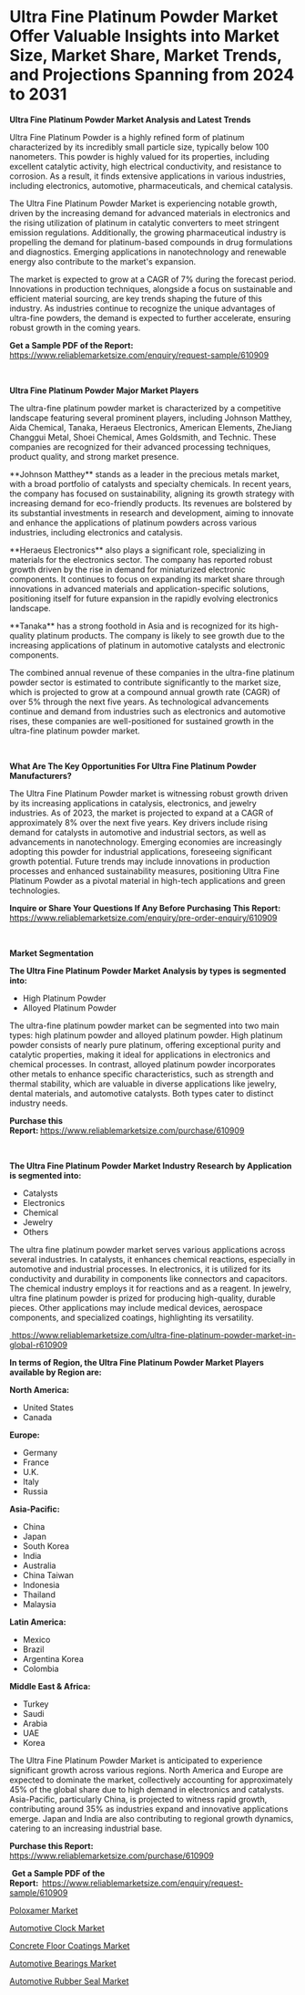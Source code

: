 <p><h1>Ultra Fine Platinum Powder Market Offer Valuable Insights into Market Size, Market Share, Market Trends, and Projections Spanning from 2024 to 2031</h1></p><p><strong>Ultra Fine Platinum Powder Market Analysis and Latest Trends</strong></p>
<p><p>Ultra Fine Platinum Powder is a highly refined form of platinum characterized by its incredibly small particle size, typically below 100 nanometers. This powder is highly valued for its properties, including excellent catalytic activity, high electrical conductivity, and resistance to corrosion. As a result, it finds extensive applications in various industries, including electronics, automotive, pharmaceuticals, and chemical catalysis.</p><p>The Ultra Fine Platinum Powder Market is experiencing notable growth, driven by the increasing demand for advanced materials in electronics and the rising utilization of platinum in catalytic converters to meet stringent emission regulations. Additionally, the growing pharmaceutical industry is propelling the demand for platinum-based compounds in drug formulations and diagnostics. Emerging applications in nanotechnology and renewable energy also contribute to the market's expansion.</p><p>The market is expected to grow at a CAGR of 7% during the forecast period. Innovations in production techniques, alongside a focus on sustainable and efficient material sourcing, are key trends shaping the future of this industry. As industries continue to recognize the unique advantages of ultra-fine powders, the demand is expected to further accelerate, ensuring robust growth in the coming years.</p></p>
<p><strong>Get a Sample PDF of the Report:&nbsp;</strong> <a href="https://www.reliablemarketsize.com/enquiry/request-sample/610909?utm_campaign=1131&utm_medium=2&utm_source=Github&utm_content=ia&utm_term=10122024&utm_id=ultra-fine-platinum-powder">https://www.reliablemarketsize.com/enquiry/request-sample/610909</a></p>
<p>&nbsp;</p>
<p><strong>Ultra Fine Platinum Powder Major Market Players</strong></p>
<p><p>The ultra-fine platinum powder market is characterized by a competitive landscape featuring several prominent players, including Johnson Matthey, Aida Chemical, Tanaka, Heraeus Electronics, American Elements, ZheJiang Changgui Metal, Shoei Chemical, Ames Goldsmith, and Technic. These companies are recognized for their advanced processing techniques, product quality, and strong market presence.</p><p>**Johnson Matthey** stands as a leader in the precious metals market, with a broad portfolio of catalysts and specialty chemicals. In recent years, the company has focused on sustainability, aligning its growth strategy with increasing demand for eco-friendly products. Its revenues are bolstered by its substantial investments in research and development, aiming to innovate and enhance the applications of platinum powders across various industries, including electronics and catalysis.</p><p>**Heraeus Electronics** also plays a significant role, specializing in materials for the electronics sector. The company has reported robust growth driven by the rise in demand for miniaturized electronic components. It continues to focus on expanding its market share through innovations in advanced materials and application-specific solutions, positioning itself for future expansion in the rapidly evolving electronics landscape.</p><p>**Tanaka** has a strong foothold in Asia and is recognized for its high-quality platinum products. The company is likely to see growth due to the increasing applications of platinum in automotive catalysts and electronic components. </p><p>The combined annual revenue of these companies in the ultra-fine platinum powder sector is estimated to contribute significantly to the market size, which is projected to grow at a compound annual growth rate (CAGR) of over 5% through the next five years. As technological advancements continue and demand from industries such as electronics and automotive rises, these companies are well-positioned for sustained growth in the ultra-fine platinum powder market.</p></p>
<p>&nbsp;</p>
<p><strong>What Are The Key Opportunities For Ultra Fine Platinum Powder Manufacturers?</strong></p>
<p><p>The Ultra Fine Platinum Powder market is witnessing robust growth driven by its increasing applications in catalysis, electronics, and jewelry industries. As of 2023, the market is projected to expand at a CAGR of approximately 8% over the next five years. Key drivers include rising demand for catalysts in automotive and industrial sectors, as well as advancements in nanotechnology. Emerging economies are increasingly adopting this powder for industrial applications, foreseeing significant growth potential. Future trends may include innovations in production processes and enhanced sustainability measures, positioning Ultra Fine Platinum Powder as a pivotal material in high-tech applications and green technologies.</p></p>
<p><strong>Inquire or Share Your Questions If Any Before Purchasing This Report:</strong> <a href="https://www.reliablemarketsize.com/enquiry/pre-order-enquiry/610909?utm_campaign=1131&utm_medium=2&utm_source=Github&utm_content=ia&utm_term=10122024&utm_id=ultra-fine-platinum-powder">https://www.reliablemarketsize.com/enquiry/pre-order-enquiry/610909</a></p>
<p>&nbsp;</p>
<p><strong>Market Segmentation</strong></p>
<p><strong>The Ultra Fine Platinum Powder Market Analysis by types is segmented into:</strong></p>
<p><ul><li>High Platinum Powder</li><li>Alloyed Platinum Powder</li></ul></p>
<p><p>The ultra-fine platinum powder market can be segmented into two main types: high platinum powder and alloyed platinum powder. High platinum powder consists of nearly pure platinum, offering exceptional purity and catalytic properties, making it ideal for applications in electronics and chemical processes. In contrast, alloyed platinum powder incorporates other metals to enhance specific characteristics, such as strength and thermal stability, which are valuable in diverse applications like jewelry, dental materials, and automotive catalysts. Both types cater to distinct industry needs.</p></p>
<p><strong>Purchase this Report:&nbsp;</strong><a href="https://www.reliablemarketsize.com/purchase/610909?utm_campaign=1131&utm_medium=2&utm_source=Github&utm_content=ia&utm_term=10122024&utm_id=ultra-fine-platinum-powder">https://www.reliablemarketsize.com/purchase/610909</a></p>
<p>&nbsp;</p>
<p><strong>The Ultra Fine Platinum Powder Market Industry Research by Application is segmented into:</strong></p>
<p><ul><li>Catalysts</li><li>Electronics</li><li>Chemical</li><li>Jewelry</li><li>Others</li></ul></p>
<p><p>The ultra fine platinum powder market serves various applications across several industries. In catalysts, it enhances chemical reactions, especially in automotive and industrial processes. In electronics, it is utilized for its conductivity and durability in components like connectors and capacitors. The chemical industry employs it for reactions and as a reagent. In jewelry, ultra fine platinum powder is prized for producing high-quality, durable pieces. Other applications may include medical devices, aerospace components, and specialized coatings, highlighting its versatility.</p></p>
<p><a href="https://www.reliablemarketsize.com/ultra-fine-platinum-powder-market-in-global-r610909?utm_campaign=1131&utm_medium=2&utm_source=Github&utm_content=ia&utm_term=10122024&utm_id=ultra-fine-platinum-powder">&nbsp;https://www.reliablemarketsize.com/ultra-fine-platinum-powder-market-in-global-r610909</a></p>
<p><strong>In terms of Region, the Ultra Fine Platinum Powder Market Players available by Region are:</strong></p>
<p>
    <p> <strong> North America: </strong>
        <ul>
            <li>United States</li>
            <li>Canada</li>
        </ul>
        </p> 
    <p> <strong> Europe: </strong>
        <ul>
            <li>Germany</li>
            <li>France</li>
            <li>U.K.</li>
            <li>Italy</li>
            <li>Russia</li>
        </ul>
        </p> 
    <p> <strong> Asia-Pacific: </strong>
        <ul>
            <li>China</li>
            <li>Japan</li>
            <li>South Korea</li>
            <li>India</li>
            <li>Australia</li>
            <li>China Taiwan</li>
            <li>Indonesia</li>
            <li>Thailand</li>
            <li>Malaysia</li>
        </ul>
        </p> 
    <p> <strong> Latin America: </strong>
        <ul>
            <li>Mexico</li>
            <li>Brazil</li>
            <li>Argentina Korea</li>
            <li>Colombia</li>
        </ul>
        </p> 
    <p> <strong> Middle East & Africa: </strong>
        <ul>
            <li>Turkey</li>
            <li>Saudi</li>
            <li>Arabia</li>
            <li>UAE</li>
            <li>Korea</li>
        </ul>
    </p>
    </p>
<p><p>The Ultra Fine Platinum Powder Market is anticipated to experience significant growth across various regions. North America and Europe are expected to dominate the market, collectively accounting for approximately 45% of the global share due to high demand in electronics and catalysts. Asia-Pacific, particularly China, is projected to witness rapid growth, contributing around 35% as industries expand and innovative applications emerge. Japan and India are also contributing to regional growth dynamics, catering to an increasing industrial base.</p></p>
<p><strong>Purchase this Report: </strong><a href="https://www.reliablemarketsize.com/purchase/610909?utm_campaign=1131&utm_medium=2&utm_source=Github&utm_content=ia&utm_term=10122024&utm_id=ultra-fine-platinum-powder">https://www.reliablemarketsize.com/purchase/610909</a></p>
<p>&nbsp;<strong>Get a Sample PDF of the Report:&nbsp;&nbsp;</strong><a href="https://www.reliablemarketsize.com/enquiry/request-sample/610909?utm_campaign=1131&utm_medium=2&utm_source=Github&utm_content=ia&utm_term=10122024&utm_id=ultra-fine-platinum-powder">https://www.reliablemarketsize.com/enquiry/request-sample/610909</a></p>
<p><strong></strong></p>
<p><p><a href="https://www.linkedin.com/pulse/futur-trend-quest-sl8ue?utm_campaign=1131&utm_medium=2&utm_source=Github&utm_content=ia&utm_term=10122024&utm_id=ultra-fine-platinum-powder">Poloxamer Market</a></p><p><a href="https://www.linkedin.com/pulse/how-automotive-clock-market-expanding-forecasted-117-cagr-rbraf?utm_campaign=1131&utm_medium=2&utm_source=Github&utm_content=ia&utm_term=10122024&utm_id=ultra-fine-platinum-powder">Automotive Clock Market</a></p><p><a href="https://www.linkedin.com/pulse/futur-trend-quest-sl8ue?utm_campaign=1131&utm_medium=2&utm_source=Github&utm_content=ia&utm_term=10122024&utm_id=ultra-fine-platinum-powder">Concrete Floor Coatings Market</a></p><p><a href="https://www.linkedin.com/pulse/automotive-bearings-market-sizeshare-recent-development-sales-spacf?utm_campaign=1131&utm_medium=2&utm_source=Github&utm_content=ia&utm_term=10122024&utm_id=ultra-fine-platinum-powder">Automotive Bearings Market</a></p><p><a href="https://www.linkedin.com/pulse/projected-growth-automotive-rubber-seal-market-size-scope-klnpf?utm_campaign=1131&utm_medium=2&utm_source=Github&utm_content=ia&utm_term=10122024&utm_id=ultra-fine-platinum-powder">Automotive Rubber Seal Market</a></p></p>